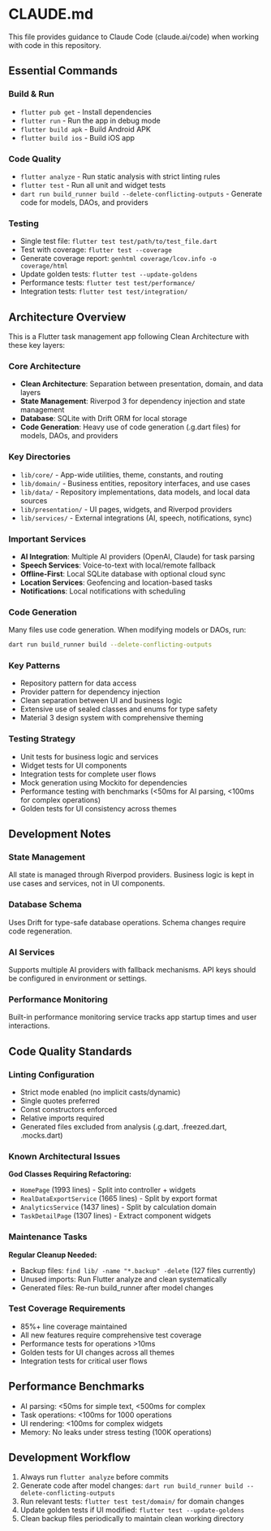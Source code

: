 # CLAUDE.md

This file provides guidance to Claude Code (claude.ai/code) when working with code in this repository.

## Essential Commands

### Build & Run
- `flutter pub get` - Install dependencies
- `flutter run` - Run the app in debug mode
- `flutter build apk` - Build Android APK
- `flutter build ios` - Build iOS app

### Code Quality
- `flutter analyze` - Run static analysis with strict linting rules
- `flutter test` - Run all unit and widget tests
- `dart run build_runner build --delete-conflicting-outputs` - Generate code for models, DAOs, and providers

### Testing
- Single test file: `flutter test test/path/to/test_file.dart`
- Test with coverage: `flutter test --coverage`
- Generate coverage report: `genhtml coverage/lcov.info -o coverage/html`
- Update golden tests: `flutter test --update-goldens`
- Performance tests: `flutter test test/performance/`
- Integration tests: `flutter test test/integration/`

## Architecture Overview

This is a Flutter task management app following Clean Architecture with these key layers:

### Core Architecture
- **Clean Architecture**: Separation between presentation, domain, and data layers
- **State Management**: Riverpod 3 for dependency injection and state management
- **Database**: SQLite with Drift ORM for local storage
- **Code Generation**: Heavy use of code generation (.g.dart files) for models, DAOs, and providers

### Key Directories
- `lib/core/` - App-wide utilities, theme, constants, and routing
- `lib/domain/` - Business entities, repository interfaces, and use cases
- `lib/data/` - Repository implementations, data models, and local data sources
- `lib/presentation/` - UI pages, widgets, and Riverpod providers
- `lib/services/` - External integrations (AI, speech, notifications, sync)

### Important Services
- **AI Integration**: Multiple AI providers (OpenAI, Claude) for task parsing
- **Speech Services**: Voice-to-text with local/remote fallback
- **Offline-First**: Local SQLite database with optional cloud sync
- **Location Services**: Geofencing and location-based tasks
- **Notifications**: Local notifications with scheduling

### Code Generation
Many files use code generation. When modifying models or DAOs, run:
```bash
dart run build_runner build --delete-conflicting-outputs
```

### Key Patterns
- Repository pattern for data access
- Provider pattern for dependency injection
- Clean separation between UI and business logic
- Extensive use of sealed classes and enums for type safety
- Material 3 design system with comprehensive theming

### Testing Strategy
- Unit tests for business logic and services
- Widget tests for UI components
- Integration tests for complete user flows
- Mock generation using Mockito for dependencies
- Performance testing with benchmarks (<50ms for AI parsing, <100ms for complex operations)
- Golden tests for UI consistency across themes

## Development Notes

### State Management
All state is managed through Riverpod providers. Business logic is kept in use cases and services, not in UI components.

### Database Schema
Uses Drift for type-safe database operations. Schema changes require code regeneration.

### AI Services
Supports multiple AI providers with fallback mechanisms. API keys should be configured in environment or settings.

### Performance Monitoring
Built-in performance monitoring service tracks app startup times and user interactions.

## Code Quality Standards

### Linting Configuration
- Strict mode enabled (no implicit casts/dynamic)
- Single quotes preferred
- Const constructors enforced
- Relative imports required
- Generated files excluded from analysis (.g.dart, .freezed.dart, .mocks.dart)

### Known Architectural Issues
**God Classes Requiring Refactoring:**
- `HomePage` (1993 lines) - Split into controller + widgets
- `RealDataExportService` (1665 lines) - Split by export format
- `AnalyticsService` (1437 lines) - Split by calculation domain
- `TaskDetailPage` (1307 lines) - Extract component widgets

### Maintenance Tasks
**Regular Cleanup Needed:**
- Backup files: `find lib/ -name "*.backup" -delete` (127 files currently)
- Unused imports: Run Flutter analyze and clean systematically
- Generated files: Re-run build_runner after model changes

### Test Coverage Requirements
- 85%+ line coverage maintained
- All new features require comprehensive test coverage
- Performance tests for operations >10ms
- Golden tests for UI changes across all themes
- Integration tests for critical user flows

## Performance Benchmarks
- AI parsing: <50ms for simple text, <500ms for complex
- Task operations: <100ms for 1000 operations
- UI rendering: <100ms for complex widgets
- Memory: No leaks under stress testing (100K operations)

## Development Workflow
1. Always run `flutter analyze` before commits
2. Generate code after model changes: `dart run build_runner build --delete-conflicting-outputs`
3. Run relevant tests: `flutter test test/domain/` for domain changes
4. Update golden tests if UI modified: `flutter test --update-goldens`
5. Clean backup files periodically to maintain clean working directory